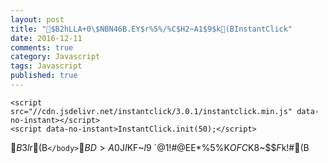 ```yaml
---
layout: post
title: "$B2hLLA+0\$NBN46B.EY$r%5%/%C$H2~A1$9$k(BInstantClick"
date: 2016-12-11
comments: true
category: Javascript
tags: Javascript
published: true
---
```


```
<script src="//cdn.jsdelivr.net/instantclick/3.0.1/instantclick.min.js" data-no-instant></script>
<script data-no-instant>InstantClick.init(50);</script>
```

$B$3$l$r(B`</body>`$BD>A0$J$I$KF~$l9~$`$@$1!#@EE*%5%$%H$K$OFC$K8~$$$F$k!#(B

